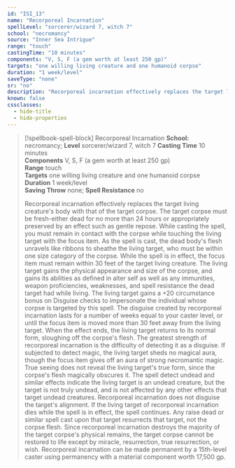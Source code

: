 ```yaml
---
id: "ISI_13"
name: "Recorporeal Incarnation"
spellLevel: "sorcerer/wizard 7, witch 7"
school: "necromancy"
source: "Inner Sea Intrigue"
range: "touch"
castingTime: "10 minutes"
components: "V, S, F (a gem worth at least 250 gp)"
targets: "one willing living creature and one humanoid corpse"
duration: "1 week/level"
saveType: "none"
sr: "no"
description: "Recorporeal incarnation effectively replaces the target living creature's body with that of the target corpse. The target corpse must be fresh-either dead for no more than 24 hours or appropriately preserved by an effect such as gentle repose. While casting the spell, you must remain in contact with the corpse while touching the living target with the focus item. As the spell is cast, the dead body's flesh unravels like ribbons to sheathe the living target, who must be within one size category of the corpse. While the spell is in effect, the focus item must remain within 30 feet of the target living creature.  The living target gains the physical appearance and size of the corpse, and gains its abilities as defined in alter self as well as any immunities, weapon proficiencies, weaknesses, and spell resistance the dead target had while living. The living target gains a +20 circumstance bonus on Disguise checks to impersonate the individual whose corpse is targeted by this spell. The disguise created by recorporeal incarnation lasts for a number of weeks equal to your caster level, or until the focus item is moved more than 30 feet away from the living target. When the effect ends, the living target returns to its normal form, sloughing off the corpse's flesh.  The greatest strength of recorporeal incarnation is the difficulty of detecting it as a disguise. If subjected to detect magic, the living target sheds no magical aura, though the focus item gives off an aura of strong necromantic magic. True seeing does not reveal the living target's true form, since the corpse's flesh magically obscures it. The spell detect undead and similar effects indicate the living target is an undead creature, but the target is not truly undead, and is not affected by any other effects that target undead creatures. Recorporeal incarnation does not disguise the target's alignment.  If the living target of recorporeal incarnation dies while the spell is in effect, the spell continues. Any raise dead or similar spell cast upon that target resurrects that target, not the corpse flesh. Since recorporeal incarnation destroys the majority of the target corpse's physical remains, the target corpse cannot be restored to life except by miracle, resurrection, true resurrection, or wish.  Recorporeal incarnation can be made permanent by a 15th-level caster using permanency with a material component worth 17,500 gp."
known: false
cssclasses:
  - hide-title
  - hide-properties
---
```


> [!spellbook-spell-block] Recorporeal Incarnation
> **School:** necromancy; **Level** sorcerer/wizard 7, witch 7
> **Casting Time** 10 minutes  
> **Components** V, S, F (a gem worth at least 250 gp)  
> **Range** touch  
> **Targets** one willing living creature and one humanoid corpse  
> **Duration** 1 week/level  
> **Saving Throw** none; **Spell Resistance** no
> 
> Recorporeal incarnation effectively replaces the target living creature's body with that of the target corpse. The target corpse must be fresh-either dead for no more than 24 hours or appropriately preserved by an effect such as gentle repose. While casting the spell, you must remain in contact with the corpse while touching the living target with the focus item. As the spell is cast, the dead body's flesh unravels like ribbons to sheathe the living target, who must be within one size category of the corpse. While the spell is in effect, the focus item must remain within 30 feet of the target living creature.  The living target gains the physical appearance and size of the corpse, and gains its abilities as defined in alter self as well as any immunities, weapon proficiencies, weaknesses, and spell resistance the dead target had while living. The living target gains a +20 circumstance bonus on Disguise checks to impersonate the individual whose corpse is targeted by this spell. The disguise created by recorporeal incarnation lasts for a number of weeks equal to your caster level, or until the focus item is moved more than 30 feet away from the living target. When the effect ends, the living target returns to its normal form, sloughing off the corpse's flesh.  The greatest strength of recorporeal incarnation is the difficulty of detecting it as a disguise. If subjected to detect magic, the living target sheds no magical aura, though the focus item gives off an aura of strong necromantic magic. True seeing does not reveal the living target's true form, since the corpse's flesh magically obscures it. The spell detect undead and similar effects indicate the living target is an undead creature, but the target is not truly undead, and is not affected by any other effects that target undead creatures. Recorporeal incarnation does not disguise the target's alignment.  If the living target of recorporeal incarnation dies while the spell is in effect, the spell continues. Any raise dead or similar spell cast upon that target resurrects that target, not the corpse flesh. Since recorporeal incarnation destroys the majority of the target corpse's physical remains, the target corpse cannot be restored to life except by miracle, resurrection, true resurrection, or wish.  Recorporeal incarnation can be made permanent by a 15th-level caster using permanency with a material component worth 17,500 gp.